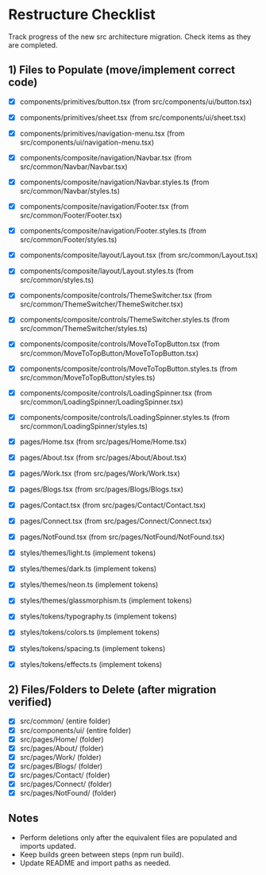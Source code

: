 # Restructure Checklist

Track progress of the new src architecture migration. Check items as they are completed.

## 1) Files to Populate (move/implement correct code)

- [x] components/primitives/button.tsx (from src/components/ui/button.tsx)
- [x] components/primitives/sheet.tsx (from src/components/ui/sheet.tsx)
- [x] components/primitives/navigation-menu.tsx (from src/components/ui/navigation-menu.tsx)

- [x] components/composite/navigation/Navbar.tsx (from src/common/Navbar/Navbar.tsx)
- [x] components/composite/navigation/Navbar.styles.ts (from src/common/Navbar/styles.ts)
- [x] components/composite/navigation/Footer.tsx (from src/common/Footer/Footer.tsx)
- [x] components/composite/navigation/Footer.styles.ts (from src/common/Footer/styles.ts)
- [x] components/composite/layout/Layout.tsx (from src/common/Layout.tsx)
- [x] components/composite/layout/Layout.styles.ts (from src/common/styles.ts)
- [x] components/composite/controls/ThemeSwitcher.tsx (from src/common/ThemeSwitcher/ThemeSwitcher.tsx)
- [x] components/composite/controls/ThemeSwitcher.styles.ts (from src/common/ThemeSwitcher/styles.ts)
- [x] components/composite/controls/MoveToTopButton.tsx (from src/common/MoveToTopButton/MoveToTopButton.tsx)
- [x] components/composite/controls/MoveToTopButton.styles.ts (from src/common/MoveToTopButton/styles.ts)
- [x] components/composite/controls/LoadingSpinner.tsx (from src/common/LoadingSpinner/LoadingSpinner.tsx)
- [x] components/composite/controls/LoadingSpinner.styles.ts (from src/common/LoadingSpinner/styles.ts)

- [x] pages/Home.tsx (from src/pages/Home/Home.tsx)
- [x] pages/About.tsx (from src/pages/About/About.tsx)
- [x] pages/Work.tsx (from src/pages/Work/Work.tsx)
- [x] pages/Blogs.tsx (from src/pages/Blogs/Blogs.tsx)
- [x] pages/Contact.tsx (from src/pages/Contact/Contact.tsx)
- [x] pages/Connect.tsx (from src/pages/Connect/Connect.tsx)
- [x] pages/NotFound.tsx (from src/pages/NotFound/NotFound.tsx)

- [x] styles/themes/light.ts (implement tokens)
- [x] styles/themes/dark.ts (implement tokens)
- [x] styles/themes/neon.ts (implement tokens)
- [x] styles/themes/glassmorphism.ts (implement tokens)
- [x] styles/tokens/typography.ts (implement tokens)
- [x] styles/tokens/colors.ts (implement tokens)
- [x] styles/tokens/spacing.ts (implement tokens)
- [x] styles/tokens/effects.ts (implement tokens)

## 2) Files/Folders to Delete (after migration verified)

- [x] src/common/ (entire folder)
- [x] src/components/ui/ (entire folder)
- [x] src/pages/Home/ (folder)
- [x] src/pages/About/ (folder)
- [x] src/pages/Work/ (folder)
- [x] src/pages/Blogs/ (folder)
- [x] src/pages/Contact/ (folder)
- [x] src/pages/Connect/ (folder)
- [x] src/pages/NotFound/ (folder)

## Notes
- Perform deletions only after the equivalent files are populated and imports updated.
- Keep builds green between steps (npm run build).
- Update README and import paths as needed.
